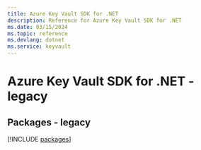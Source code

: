 ```yaml
---
title: Azure Key Vault SDK for .NET
description: Reference for Azure Key Vault SDK for .NET
ms.date: 03/15/2024
ms.topic: reference
ms.devlang: dotnet
ms.service: keyvault
---
```

# Azure Key Vault SDK for .NET - legacy
## Packages - legacy
[!INCLUDE [packages](key-vault-index.md)]